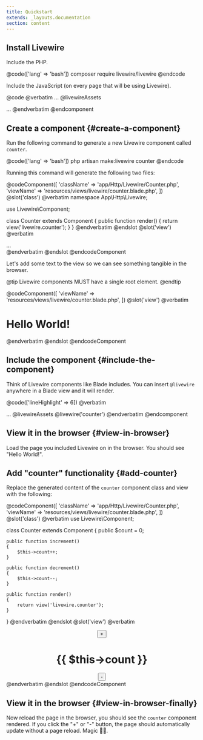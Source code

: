 ```yaml
---
title: Quickstart
extends: _layouts.documentation
section: content
---
```


## Install Livewire

Include the PHP.

@code(['lang' => 'bash'])
composer require livewire/livewire
@endcode

Include the JavaScript (on every page that will be using Livewire).

@code
@verbatim
    ...
    @livewireAssets
</head>
<body>
    ...
</body>
</html>
@endverbatim
@endcomponent

## Create a component {#create-a-component}

Run the following command to generate a new Livewire component called `counter`.

@code(['lang' => 'bash'])
php artisan make:livewire counter
@endcode

Running this command will generate the following two files:

@codeComponent([
    'className' => 'app/Http/Livewire/Counter.php',
    'viewName' => 'resources/views/livewire/counter.blade.php',
])
@slot('class')
@verbatim
namespace App\Http\Livewire;

use Livewire\Component;

class Counter extends Component
{
    public function render()
    {
        return view('livewire.counter');
    }
}
@endverbatim
@endslot
@slot('view')
@verbatim
<div>
    ...
</div>
@endverbatim
@endslot
@endcodeComponent

Let's add some text to the view so we can see something tangible in the browser.

@tip
Livewire components MUST have a single root element.
@endtip

@codeComponent([
    'viewName' => 'resources/views/livewire/counter.blade.php',
])
@slot('view')
@verbatim
<div>
    <h1>Hello World!</h1>
</div>
@endverbatim
@endslot
@endcodeComponent

## Include the component {#include-the-component}
Think of Livewire components like Blade includes. You can insert `@livewire` anywhere in a Blade view and it will render.

@code(['lineHighlight' => 6])
@verbatim
<head>
    ...
    @livewireAssets
</head>
<body>
    @livewire('counter')
</body>
</html>
@endverbatim
@endcomponent

## View it in the browser {#view-in-browser}

Load the page you included Livewire on in the browser. You should see "Hello World!".

## Add "counter" functionality {#add-counter}

Replace the generated content of the `counter` component class and view with the following:

@codeComponent([
    'className' => 'app/Http/Livewire/Counter.php',
    'viewName' => 'resources/views/livewire/counter.blade.php',
])
@slot('class')
@verbatim
use Livewire\Component;

class Counter extends Component
{
    public $count = 0;

    public function increment()
    {
        $this->count++;
    }

    public function decrement()
    {
        $this->count--;
    }

    public function render()
    {
        return view('livewire.counter');
    }
}
@endverbatim
@endslot
@slot('view')
@verbatim
<div style="text-align: center">
    <button wire:click="increment">+</button>
    <h1>{{ $this->count }}</h1>
    <button wire:click="decrement">-</button>
</div>
@endverbatim
@endslot
@endcodeComponent

## View it in the browser {#view-in-browser-finally}

Now reload the page in the browser, you should see the `counter` component rendered. If you click the "+" or "-" button, the page should automatically update without a page reload. Magic 🧙‍♂.️
